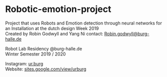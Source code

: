 # Robotic-emotion-project

Project that uses Robots and Emotion detection through neural networks for an Installation at the dutch design Week 2019  
Created by Robin Godwyll and Yang Ni 
contact: Robin.godwyll@burg-halle.de

Robot Lab Residency @burg-halle.de   
Winter Semester 2019 / 2020  

Instagram: [ur.burg](instagram.com/ur.burg)  
Website: [sites.google.com/view/urburg](www.sites.google.com/view/urburg)



